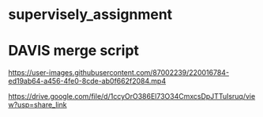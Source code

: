 # supervisely_assignment

# DAVIS merge script

https://user-images.githubusercontent.com/87002239/220016784-ed19ab64-a456-4fe0-8cde-ab0f662f2084.mp4

https://drive.google.com/file/d/1ccyOrO386El73O34CmxcsDpJTTuIsruq/view?usp=share_link
